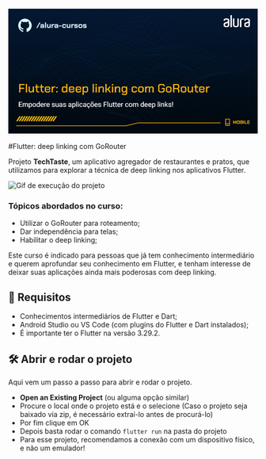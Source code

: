 ![Flutter: rotas para deep link com GoRouter](thumbnail.png)

#Flutter: deep linking com GoRouter

Projeto **TechTaste**, um aplicativo agregador de restaurantes e pratos, que utilizamos para explorar a técnica de deep linking nos aplicativos Flutter.

![Gif de execução do projeto](gif.gif)

### Tópicos abordados no curso:

- Utilizar o GoRouter para roteamento;
- Dar independência para telas;
- Habilitar o deep linking;

Este curso é indicado para pessoas que já tem conhecimento intermediário e querem aprofundar seu conhecimento em Flutter, e tenham interesse de deixar suas aplicações ainda mais poderosas com deep linking.

## 📑 Requisitos

- Conhecimentos intermediários de Flutter e Dart;
- Android Studio ou VS Code (com plugins do Flutter e Dart instalados);
- É importante ter o Flutter na versão 3.29.2.


## 🛠️ Abrir e rodar o projeto

Aqui vem um passo a passo para abrir e rodar o projeto.

- **Open an Existing Project** (ou alguma opção similar)
- Procure o local onde o projeto está e o selecione (Caso o projeto seja baixado via zip, é necessário extraí-lo antes de procurá-lo)
- Por fim clique em OK
- Depois basta rodar o comando `flutter run` na pasta do projeto
- Para esse projeto, recomendamos a conexão com um dispositivo físico, e não um emulador!